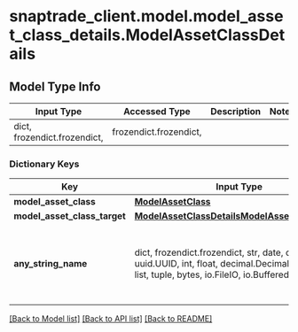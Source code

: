 # snaptrade_client.model.model_asset_class_details.ModelAssetClassDetails

## Model Type Info
Input Type | Accessed Type | Description | Notes
------------ | ------------- | ------------- | -------------
dict, frozendict.frozendict,  | frozendict.frozendict,  |  | 

### Dictionary Keys
Key | Input Type | Accessed Type | Description | Notes
------------ | ------------- | ------------- | ------------- | -------------
**model_asset_class** | [**ModelAssetClass**](ModelAssetClass.md) | [**ModelAssetClass**](ModelAssetClass.md) |  | [optional] 
**model_asset_class_target** | [**ModelAssetClassDetailsModelAssetClassTarget**](ModelAssetClassDetailsModelAssetClassTarget.md) | [**ModelAssetClassDetailsModelAssetClassTarget**](ModelAssetClassDetailsModelAssetClassTarget.md) |  | [optional] 
**any_string_name** | dict, frozendict.frozendict, str, date, datetime, uuid.UUID, int, float, decimal.Decimal, bool, None, list, tuple, bytes, io.FileIO, io.BufferedReader,  | frozendict.frozendict, str, decimal.Decimal, BoolClass, NoneClass, tuple, bytes, FileIO | any string name can be used but the value must be the correct type | [optional]

[[Back to Model list]](../../README.md#documentation-for-models) [[Back to API list]](../../README.md#documentation-for-api-endpoints) [[Back to README]](../../README.md)


